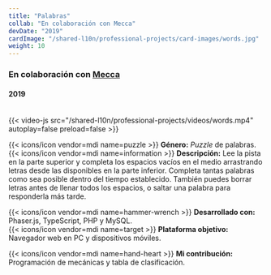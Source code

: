 ```yaml
---
title: "Palabras"
collab: "En colaboración con Mecca"
devDate: "2019"
cardImage: "/shared-l10n/professional-projects/card-images/words.jpg"
weight: 10
---
```


### En colaboración con [Mecca](https://meccanimation.com/)
#### 2019
\
{{< video-js src="/shared-l10n/professional-projects/videos/words.mp4" autoplay=false preload=false >}}

{{< icons/icon vendor=mdi name=puzzle >}} **Género:** *Puzzle* de palabras.\
{{< icons/icon vendor=mdi name=information >}} **Descripción:**
Lee la pista en la parte superior y completa los espacios vacíos en el medio arrastrando letras desde las disponibles en la parte inferior.
Completa tantas palabras como sea posible dentro del tiempo establecido.
También puedes borrar letras antes de llenar todos los espacios, o saltar una palabra para responderla más tarde.

{{< icons/icon vendor=mdi name=hammer-wrench >}} **Desarrollado con:** Phaser.js, TypeScript, PHP y MySQL.\
{{< icons/icon vendor=mdi name=target >}} **Plataforma objetivo:** Navegador web en PC y dispositivos móviles.

{{< icons/icon vendor=mdi name=hand-heart >}} **Mi contribución:** Programación de mecánicas y tabla de clasificación.
